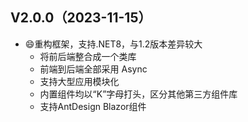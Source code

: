 ﻿## V2.0.0（2023-11-15）

- 😄重构框架，支持.NET8，与1.2版本差异较大
  - 将前后端整合成一个类库
  - 前端到后端全部采用 Async
  - 支持大型应用模块化
  - 内置组件均以“K”字母打头，区分其他第三方组件库
  - 支持AntDesign Blazor组件

